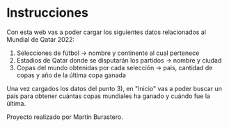 # Instrucciones
Con esta web vas a poder cargar los siguientes datos relacionados al Mundial de Qatar 2022:
  1) Selecciones de fútbol → nombre y continente al cual pertenece
  2) Estadios de Qatar donde se disputarán los partidos → nombre y ciudad
  3) Copas del mundo obtenidas por cada selección → pais, cantidad de copas y año de la última copa ganada

Una vez cargados los datos del punto 3), en "Inicio" vas a poder buscar un país para obtener cuántas copas mundiales ha ganado y cuándo fue la última.

Proyecto realizado por Martín Burastero.
